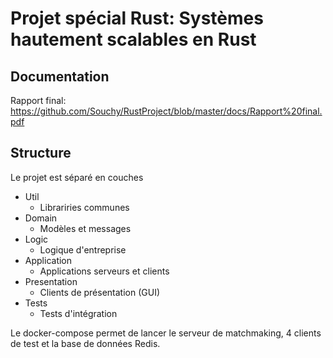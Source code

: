 # Projet spécial Rust: Systèmes hautement scalables en Rust

## Documentation

Rapport final: https://github.com/Souchy/RustProject/blob/master/docs/Rapport%20final.pdf

## Structure

Le projet est séparé en couches

- Util
  - Librariries communes
- Domain
  - Modèles et messages
- Logic
  - Logique d'entreprise
- Application
  - Applications serveurs et clients
- Presentation
  - Clients de présentation (GUI)
- Tests
  - Tests d'intégration

Le docker-compose permet de lancer le serveur de matchmaking, 4 clients de test et la base de données Redis.

